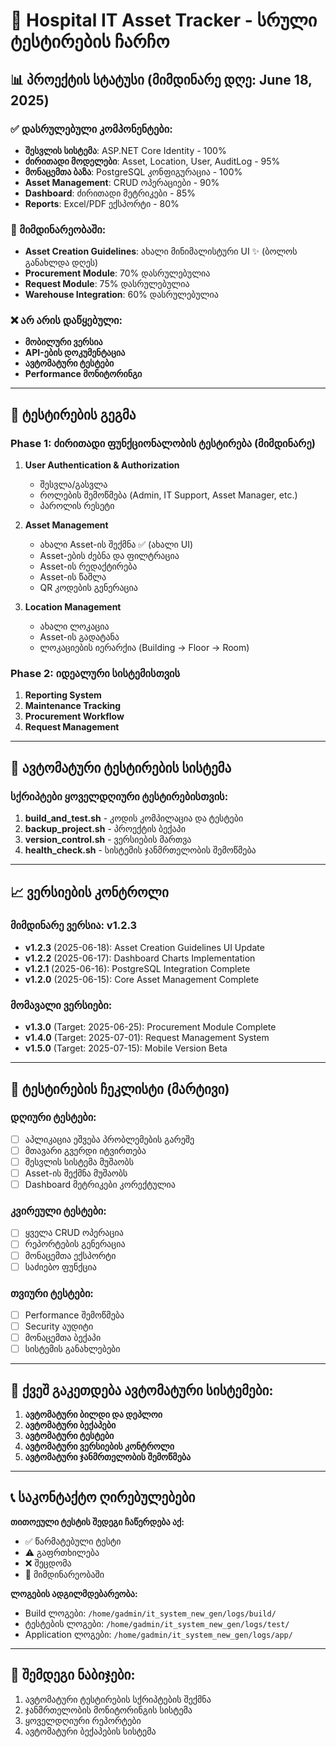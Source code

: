# 🏥 Hospital IT Asset Tracker - სრული ტესტირების ჩარჩო

## 📊 პროექტის სტატუსი (მიმდინარე დღე: June 18, 2025)

### ✅ დასრულებული კომპონენტები:
- **შესვლის სისტემა**: ASP.NET Core Identity - 100%
- **ძირითადი მოდელები**: Asset, Location, User, AuditLog - 95%
- **მონაცემთა ბაზა**: PostgreSQL კონფიგურაცია - 100%
- **Asset Management**: CRUD ოპერაციები - 90%
- **Dashboard**: ძირითადი მეტრიკები - 85%
- **Reports**: Excel/PDF ექსპორტი - 80%

### 🔄 მიმდინარეობაში:
- **Asset Creation Guidelines**: ახალი მინიმალისტური UI ✨ (ბოლოს განახლდა დღეს)
- **Procurement Module**: 70% დასრულებულია
- **Request Module**: 75% დასრულებულია
- **Warehouse Integration**: 60% დასრულებულია

### ❌ არ არის დაწყებული:
- **მობილური ვერსია**
- **API-ების დოკუმენტაცია**
- **ავტომატური ტესტები**
- **Performance მონიტორინგი**

---

## 🧪 ტესტირების გეგმა

### Phase 1: ძირითადი ფუნქციონალობის ტესტირება (მიმდინარე)
1. **User Authentication & Authorization**
   - შესვლა/გასვლა
   - როლების შემოწმება (Admin, IT Support, Asset Manager, etc.)
   - პაროლის რესეტი

2. **Asset Management**
   - ახალი Asset-ის შექმნა ✅ (ახალი UI)
   - Asset-ების ძებნა და ფილტრაცია
   - Asset-ის რედაქტირება
   - Asset-ის წაშლა
   - QR კოდების გენერაცია

3. **Location Management**
   - ახალი ლოკაცია
   - Asset-ის გადატანა
   - ლოკაციების იერარქია (Building → Floor → Room)

### Phase 2: იდეალური სისტემისთვის
1. **Reporting System**
2. **Maintenance Tracking**
3. **Procurement Workflow**
4. **Request Management**

---

## 🔧 ავტომატური ტესტირების სისტემა

### სქრიპტები ყოველდღიური ტესტირებისთვის:
1. **build_and_test.sh** - კოდის კომპილაცია და ტესტები
2. **backup_project.sh** - პროექტის ბექაპი
3. **version_control.sh** - ვერსიების მართვა
4. **health_check.sh** - სისტემის ჯანმრთელობის შემოწმება

---

## 📈 ვერსიების კონტროლი

### მიმდინარე ვერსია: v1.2.3
- **v1.2.3** (2025-06-18): Asset Creation Guidelines UI Update
- **v1.2.2** (2025-06-17): Dashboard Charts Implementation
- **v1.2.1** (2025-06-16): PostgreSQL Integration Complete
- **v1.2.0** (2025-06-15): Core Asset Management Complete

### მომავალი ვერსიები:
- **v1.3.0** (Target: 2025-06-25): Procurement Module Complete
- **v1.4.0** (Target: 2025-07-01): Request Management System
- **v1.5.0** (Target: 2025-07-15): Mobile Version Beta

---

## 🎯 ტესტირების ჩეკლისტი (მარტივი)

### დღიური ტესტები:
- [ ] აპლიკაცია ეშვება პრობლემების გარეშე
- [ ] მთავარი გვერდი იტვირთება
- [ ] შესვლის სისტემა მუშაობს
- [ ] Asset-ის შექმნა მუშაობს
- [ ] Dashboard მეტრიკები კორექტულია

### კვირეული ტესტები:
- [ ] ყველა CRUD ოპერაცია
- [ ] რეპორტების გენერაცია
- [ ] მონაცემთა ექსპორტი
- [ ] საძიებო ფუნქცია

### თვიური ტესტები:
- [ ] Performance შემოწმება
- [ ] Security აუდიტი
- [ ] მონაცემთა ბექაპი
- [ ] სისტემის განახლებები

---

## 🚨 ქვეშ გაკეთდება ავტომატური სისტემები:

1. **ავტომატური ბილდი და დეპლოი**
2. **ავტომატური ბექაპები**
3. **ავტომატური ტესტები**
4. **ავტომატური ვერსიების კონტროლი**
5. **ავტომატური ჯანმრთელობის შემოწმება**

---

## 📞 საკონტაქტო ღირებულებები

**თითოეული ტესტის შედეგი ჩაწერდება აქ:**
- ✅ წარმატებული ტესტი
- ⚠️ გაფრთხილება
- ❌ შეცდომა
- 🔄 მიმდინარეობაში

**ლოგების ადგილმდებარეობა:**
- Build ლოგები: `/home/gadmin/it_system_new_gen/logs/build/`
- ტესტების ლოგები: `/home/gadmin/it_system_new_gen/logs/test/`
- Application ლოგები: `/home/gadmin/it_system_new_gen/logs/app/`

---

## 🎯 შემდეგი ნაბიჯები:
1. ავტომატური ტესტირების სქრიპტების შექმნა
2. ჯანმრთელობის მონიტორინგის სისტემა
3. ყოველდღიური რეპორტები
4. ავტომატური ბექაპების სისტემა
